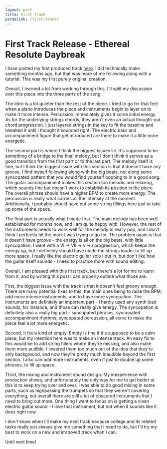 ```yaml
---
layout: post
title: First Track
permalink: /first-track/
---
```


# First Track Release - Ethereal Resolute Daybreak

I have posted my first produced track <a href="https://www.youtube.com/watch?v=hDeySoLGZW0" target="_blank">here</a>. I did technically make something months ago, but that was more of me following along with a tutorial. This was my first purely original creation.

Overall, I learned a lot from working through this. I'll split my discussion over this piece into the three parts of the song.

The intro is a lot quieter than the rest of the piece. I tried to go for that feel when a piano introduces the piece and instruments begin to layer on to make it more intense. Percussion immediately gives it some initial energy. As for the underlying strings chords, they aren't even an actual thought-out chord progression. I just layered strings in the key to fit the bassline and tweaked it until I thought it sounded right. The electric bass and accompaniment figure that get introduced are there to make it a little more energetic.

The second part is where I think the biggest issues lie. It's supposed to be something of a bridge to the final melody, but I don't think it serves as a good transition from the first part or to the last part. The melody itself is fine, but I think the biggest issue with this section is that it doesn't have any groove. I find myself following along with the big beats, not along some syncopated pattern that you would find yourself bopping to in a good song. The guitar accompaniment makes this section too melodic and relaxing, which sounds fine but doesn't work to establish its position in the piece. The overall phrase should have a higher BPM to create more energy. The percussion is really what carries all the intensity at the moment. Additionally, I probably should have put some string fillings here just to take up some of the space.

The final part is actually what I made first. The main melody has been well-established for months now, and I am quite happy with. However, the rest of the instruments needs to work well for the melody to really pop, and I don't think I perfectly hit the mark I was trying to go for. The problem again is that it doesn't have groove - the energy is all on the big beats, with little syncopation. I went with a VI -> VII -> v -> i progression, which keeps the energy up, but I definitely should have made the strings louder to fill up more space. I really like the electric guitar solo I put in, but don't like how the guitar itself sounds - I need to practice more with sound editing.

Overall, I am pleased with this first track, but there's a lot for me to learn from it, and by writing this post I can properly outline what those are. 

First, the biggest issue with the track is that it doesn't feel groovy enough. There are many potential fixes to this, the main ones being to raise the BPM, add more intense instruments, and to have more syncopation. The instruments are definitely an important part - I hardly used any synth lead sounds, for instance, and those can really give energy. The syncopation is definitely also a really big part - syncopated phrases, syncopated accompaniment rhythms, syncopated percussion, all serve to make the piece feel a lot more energetic.

Second, it feels kind of empty. Empty is fine if it's supposed to be a calm piece, but my intention here was to make an intense track. An easy fix to this would be to add string fillers where they're missing, and also make them more audible. I lowered them too much out of the idea that they're only background, and now they're pretty much inaudible beyond the first section. I also can add more instruments, even if just to double up some phrases, to fill up space.

Third, the mixing and instrument sound design. My inexperience with production shows, and unfortunately the only way for me to get better at this is to keep trying over and over. I was able to do good mixing in some parts, such as highpassing the trumpets so that they weren't covering everything, but overall there are still a lot of obscured instruments that I need to bring out more. One thing I want to focus on is getting a clean electric guitar sound - I love that instrument, but not when it sounds like it does right now.

I don't know when I'll make my next track because college and its related tasks really just always give me something that I need to do, but I'll try my best to work on a new and imrpoved track when I can.

Until next time!